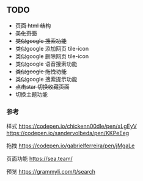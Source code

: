 <!--
 * @Author: your name
 * @Date: 2021-10-14 13:37:50
 * @LastEditTime: 2021-11-28 15:25:32
 * @LastEditors: Please set LastEditors
 * @Description: In User Settings Edit
 * @FilePath: /grammyli/search/README.md
-->


## TODO

- ~~页面 html 结构~~
- ~~美化页面~~
- ~~类似google 搜索功能~~
- 类似google 添加网页 tile-icon
- 类似google 删除网页 tile-icon
- 类似google 语音搜索功能
- ~~类似google 拖拽功能~~
- 类似google 搜索提示功能
- ~~点击star 切换收藏页面~~
- 切换主题功能

### 参考

样式
https://codepen.io/chickenn00dle/pen/xLgEyV
https://codepen.io/sandervolbeda/pen/KKPeEeg

拖拽
https://codepen.io/gabrielferreira/pen/jMgaLe

页面功能
https://sea.team/

预览
https://grammyli.com/t/search
